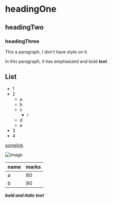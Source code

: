 # headingOne
## headingTwo
### headingThree

This a paragraph, I don't have style on it.

In this paragraph, it has emphasized and bold ***text***.

## List
* 1
* 2
  * a
  * b
  * c
    * i
  * d
  * e
* 3
* 4

[somelink](google.com)

![image](https://images.unsplash.com/photo-1530092285049-1c42085fd395?ixlib=rb-1.2.1&ixid=MnwxMjA3fDB8MHxzZWFyY2h8MXx8d2hpdGUlMjBmbG93ZXJ8ZW58MHx8MHx8&w=1000&q=80)

name|marks
---|---
a|80
b|90

___bold and italic text___

